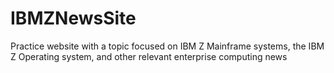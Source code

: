 # IBMZNewsSite
Practice website with a topic focused on IBM Z Mainframe systems, the IBM Z Operating system, and other relevant enterprise computing news
